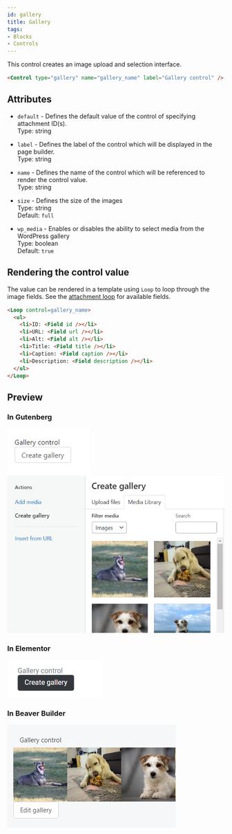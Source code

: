 ```yaml
---
id: gallery
title: Gallery
tags:
- Blocks
- Controls
---
```

This control creates an image upload and selection interface.

```html
<Control type="gallery" name="gallery_name" label="Gallery control" />
```

## Attributes

- `default` - Defines the default value of the control of specifying attachment ID(s).  
    Type: string
- `label` - Defines the label of the control which will be displayed in the page builder.  
    Type: string  
    
- `name` - Defines the name of the control which will be referenced to render the control value.  
    Type: string  
    
- `size` - Defines the size of the images  
    Type: string  
    Default: `full`  
    
- `wp_media` - Enables or disables the ability to select media from the WordPress gallery  
    Type: boolean  
    Default: `true`

## Rendering the control value

The value can be rendered in a template using `Loop` to loop through the image fields. See the [attachment loop](/docs/learning-guides/dynamic-tags/loop/attachment) for available fields.

```html
<Loop control=gallery_name>
  <ul>
    <li>ID: <Field id /></li>
    <li>URL: <Field url /></li>
    <li>Alt: <Field alt /></li>
    <li>Title: <Field title /></li>
    <li>Caption: <Field caption /></li>
    <li>Description: <Field description /></li>
  </ul>
</Loop>
```

## Preview

### In Gutenberg

![](./rjZO7zeVBsDu9KGivOk3Wxm5T.png)   ![](./U9CK7FEuAm9QTM1Bv4XpJEVd2.png)  

### In Elementor

![](./f1CFwnn5LqxYxX62waGdnzKIH.png)  

### In Beaver Builder

![](./WpVvXZJAKu7Fbzen0fWIhHqSL.png)